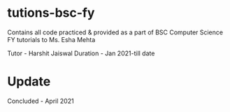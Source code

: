# tutions-bsc-fy
Contains all code practiced & provided as a part of BSC Computer Science FY tutorials to Ms. Esha Mehta

Tutor - Harshit Jaiswal
Duration - Jan 2021-till date

# Update

Concluded - April 2021


